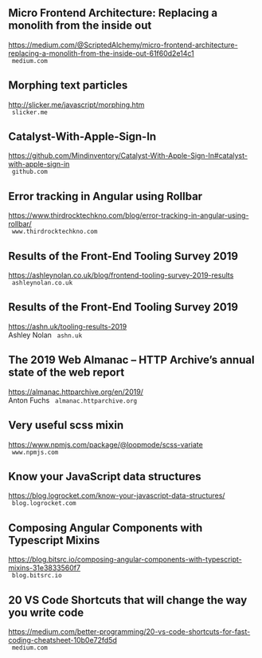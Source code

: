## Micro Frontend Architecture: Replacing a monolith from the inside out  
https://medium.com/@ScriptedAlchemy/micro-frontend-architecture-replacing-a-monolith-from-the-inside-out-61f60d2e14c1  
 ` medium.com`
  

## Morphing text particles  
http://slicker.me/javascript/morphing.htm  
 ` slicker.me`
  

## Catalyst-With-Apple-Sign-In  
https://github.com/Mindinventory/Catalyst-With-Apple-Sign-In#catalyst-with-apple-sign-in  
 ` github.com`
  

## Error tracking in Angular using Rollbar  
https://www.thirdrocktechkno.com/blog/error-tracking-in-angular-using-rollbar/  
 ` www.thirdrocktechkno.com`
  

## Results of the Front-End Tooling Survey 2019  
https://ashleynolan.co.uk/blog/frontend-tooling-survey-2019-results  
 ` ashleynolan.co.uk`
  

## Results of the Front-End Tooling Survey 2019  
https://ashn.uk/tooling-results-2019  
Ashley Nolan ` ashn.uk`
  

## The 2019 Web Almanac – HTTP Archive’s annual state of the web report  
https://almanac.httparchive.org/en/2019/  
Anton Fuchs ` almanac.httparchive.org`
  

## Very useful scss mixin  
https://www.npmjs.com/package/@loopmode/scss-variate  
 ` www.npmjs.com`
  

## Know your JavaScript data structures  
https://blog.logrocket.com/know-your-javascript-data-structures/  
 ` blog.logrocket.com`
  

## Composing Angular Components with Typescript Mixins  
https://blog.bitsrc.io/composing-angular-components-with-typescript-mixins-31e3833560f7  
 ` blog.bitsrc.io`
  

## 20 VS Code Shortcuts that will change the way you write code  
https://medium.com/better-programming/20-vs-code-shortcuts-for-fast-coding-cheatsheet-10b0e72fd5d  
 ` medium.com`
  

